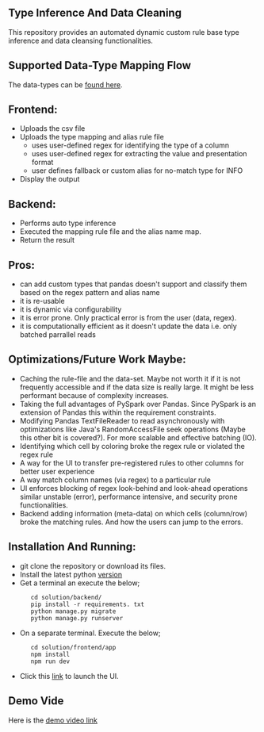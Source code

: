 Type Inference And Data Cleaning
-----------------------------
This repository provides an automated dynamic custom rule base type inference and data cleansing functionalities.

Supported Data-Type Mapping Flow
---------------------------------
The data-types can be [found here](https://pandas.pydata.org/docs/reference/arrays.html).

Frontend:
-----------
- Uploads the csv file
- Uploads the type mapping and alias rule file
    - uses user-defined regex for identifying the type of a column
    - uses user-defined regex for extracting the value and presentation format
    - user defines fallback or custom alias for no-match type for INFO
- Display the output

Backend:
---------
- Performs auto type inference
- Executed the mapping rule file and the alias name map.
- Return the result  

Pros:
--------
   - can add custom types that pandas doesn't support and
     classify them based on the regex pattern and alias name
   - it is re-usable
   - it is dynamic via configurability
   - it is error prone. Only practical error is from the user (data, regex).
   - it is computationally efficient as it doesn't update the data i.e. only batched parrallel reads

Optimizations/Future Work Maybe:
------------------------------------
- Caching the rule-file and the data-set. Maybe not worth it if it is not frequently
  accessible and if the data size is really large. It might be less performant because
  of complexity increases.
- Taking the full advantages of PySpark over Pandas. Since PySpark is an extension of
  Pandas this within the requirement constraints.
- Modifying Pandas TextFileReader to read asynchronously with optimizations like
  Java's RandomAccessFile seek operations (Maybe this other bit is covered?). 
  For more scalable and effective batching (IO).                     
- Identifying which cell by coloring broke the regex rule or violated the regex rule
- A way for the UI to transfer pre-registered rules to other columns for better user experience
- A way match column names (via regex) to a particular rule
- UI enforces blocking of regex look-behind and look-ahead operations similar unstable (error), performance intensive, 
  and security prone functionalities.
- Backend adding information (meta-data) on which cells (column/row) broke the matching rules. And how the users can jump
  to the errors.
  
Installation And Running:
------------------------
- git clone the repository or download its files.
- Install the latest python [version](https://www.python.org/downloads/)
- Get a terminal an execute the below;
  ```
     cd solution/backend/
	 pip install -r requirements. txt
     python manage.py migrate
     python manage.py runserver
  ```
- On a separate terminal. Execute the below;
  ```
     cd solution/frontend/app
     npm install
     npm run dev	 
  ```
- Click this [link](http://localhost:5173/) to launch the UI.


Demo Vide
----------
Here is the [demo video link](https://1drv.ms/v/s!AhUZZDWWJbplhJ0TRHkclejdrcvDYw)
